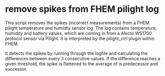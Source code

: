 # remove spikes from FHEM pilight log
This script removes the spikes (incorrect measurements) from a FHEM pilight temperature and humidty sensor log.
The log contains temperature, humidity and battery values, which are coming in from a Alecto WS1700 protocol sensor via Pilight.
It is interpreted by the pilight_ctrl plugin within FHEM.

It detects the spikes by running through the logfile and calculating the differences between every 3 consecutive values.
If the difference reaches a given threshold, the spike is flattened to the average of is predecessor and successor.

